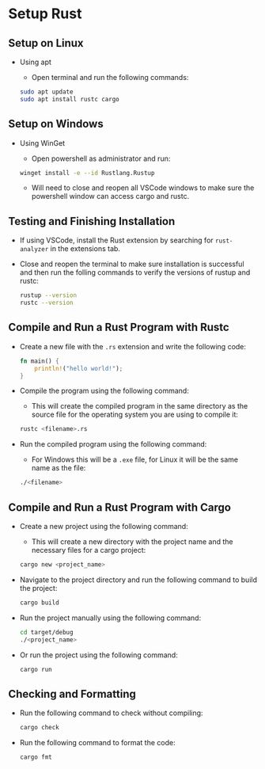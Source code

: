 # Setup Rust

## Setup on Linux

- Using apt

  - Open terminal and run the following commands:

  ```bash
  sudo apt update
  sudo apt install rustc cargo
  ```

## Setup on Windows

- Using WinGet

  - Open powershell as administrator and run:

  ```bash
  winget install -e --id Rustlang.Rustup
  ```
  
  - Will need to close and reopen all VSCode windows to make sure the powershell window can access cargo and rustc.

## Testing and Finishing Installation

- If using VSCode, install the Rust extension by searching for `rust-analyzer` in the extensions tab.

- Close and reopen the terminal to make sure installation is successful and then run the folling commands to verify the versions of rustup and rustc:

  ```bash
  rustup --version
  rustc --version
  ```

## Compile and Run a Rust Program with Rustc

- Create a new file with the `.rs` extension and write the following code:

  ```rust
  fn main() {
      println!("hello world!");
  }
  ```

- Compile the program using the following command:

  - This will create the compiled program in the same directory as the source file for the operating system you are using to compile it:

  ```bash
  rustc <filename>.rs
  ```

- Run the compiled program using the following command:

  - For Windows this will be a `.exe` file, for Linux it will be the same name as the file:
  
  ```bash
  ./<filename>
  ```

## Compile and Run a Rust Program with Cargo

- Create a new project using the following command:

  - This will create a new directory with the project name and the necessary files for a cargo project:

  ```bash
  cargo new <project_name>
  ```

- Navigate to the project directory and run the following command to  build the project:

  ```bash
  cargo build
  ```

- Run the project manually using the following command:

  ```bash
  cd target/debug
  ./<project_name>
  ```

- Or run the project using the following command:

  ```bash
  cargo run
  ```

## Checking and Formatting

- Run the following command to check without compiling:

  ```bash
  cargo check
  ```

- Run the following command to format the code:

  ```bash
  cargo fmt
  ```
